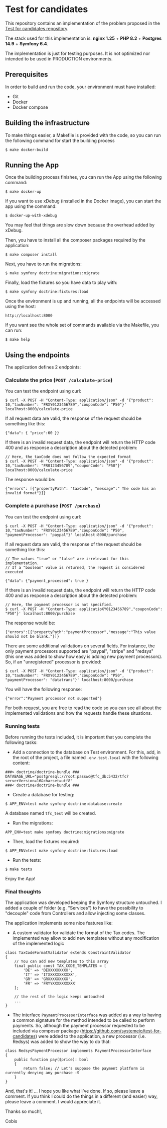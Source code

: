 # Test for candidates

This repository contains an implementation of the problem proposed in the [Test for candidates repository](https://github.com/systemeio/test-for-candidates).

The stack used for this implementation is:
**nginx 1.25** + **PHP 8.2** + **Postgres 14.9** + **Symfony 6.4**.

The implementation is just for testing purposes. It is not optimized nor intended to be used in PRODUCTION environments.

## Prerequisites

In order to build and run the code, your environment must have installed:

- Git
- Docker
- Docker compose

## Building the infrastructure

To make things easier, a Makefile is provided with the code, so you can run the following command for start the building process

```
$ make docker-build
```

## Running the App

Once the building process finishes, you can run the App using the following command:

```
$ make docker-up
```

If you want to use xDebug (installed in the Docker image), you can start the app using the command:

```
$ docker-up-with-xdebug
```

You may feel that things are slow down because the overhead added by xDebug.

Then, you have to install all the composer packages required by the application:

```
$ make composer install
```

Next, you have to run the migrations:

```
$ make symfony doctrine:migrations:migrate
```

Finally, load the fixtures so you have data to play with:

```
$ make symfony doctrine:fixtures:load
```

Once the environment is up and running, all the endpoints will be accessed using the host:

```
http://localhost:8000
```

If you want see the whole set of commands available via the Makefile, you can run:

```
$ make help
```

## Using the endpoints

The application defines 2 endpoints:

### Calculate the price (```POST /calculate-price```)

You can test the endpoint using curl:

```
$ curl -X POST -H "Content-Type: application/json" -d '{"product": 10,"taxNumber": "FRXY0123456789","couponCode": "P50"}' localhost:8000/calculate-price
```

If all request data are valid, the response of the request should be something like this:

```
{"data": { "price":60 }}
```

If there is an invalid request data, the endpoint will return the HTTP code 400 and as response a description about the detected problem:

```
// Here, the taxCode does not follow the expected format
$ curl -X POST -H "Content-Type: application/json" -d '{"product": 10,"taxNumber": "FR0123456789","couponCode": "P50"}' localhost:8000/calculate-price
```
The response would be:

```
{"errors": [{"propertyPath": "taxCode", "message":" The code has an invalid format"}]}
```

### Complete a purchase (```POST /purchase```)

You can test the endpoint using curl:

```
$ curl -X POST -H "Content-Type: application/json" -d '{"product": 10,"taxNumber": "FRXY0123456789","couponCode": "P50", "paymentProcessor": "paypal"}' localhost:8000/purchase
```

If all request data are valid, the response of the request should be something like this:

```
// The values "true" or "false" are irrelevant for this implementation.
// If a "boolean" value is returned, the request is considered executed

{"data": {"payment_processed": true }
```

If there is an invalid request data, the endpoint will return the HTTP code 400 and as response a description about the detected problem:

```
// Here, the payment processor is not specified.
$ curl -X POST -H "Content-Type: applicatioXY0123456789","couponCode": "P50"}' localhost:8000/purchase
```
The response would be:

```
{"errors":[{"propertyPath":"paymentProcessor","message":"This value should not be blank."}]}
```
There are some additional validations on several fields. For instance, the only payment processors supported are "paypal", "stripe" and "redsys" (this one was added to show how easy is adding new payment processors). So, if an "unregistered" processor is provided:

```
$ curl -X POST -H "Content-Type: application/json" -d '{"product": 10,"taxNumber": "FRXY0123456789","couponCode": "P50", "paymentProcessor": "datatrans"}' localhost:8000/purchase
```

You will have the following response:

```
{"error":"Payment processor not supported"}
```

For both request, you are free to read the code so you can see all about the implemented validations and how the requests handle these situations.

### Running tests

Before running the tests included, it is important that you complete the following tasks:

- Add a connection to the database on Test environment. For this, add, in the root of the project, a file named ```.env.test.local``` with the following content:

```
###> doctrine/doctrine-bundle ###
DATABASE_URL="postgresql://root:passwd@tfc_db:5432/tfc?serverVersion=16&charset=utf8"
###< doctrine/doctrine-bundle ###
```
- Create a database for testing:

```
$ APP_ENV=test make symfony doctrine:database:create
```
A database named ```tfc_test``` will be created.

- Run the migrations:

```
APP_ENV=test make symfony doctrine:migrations:migrate
```

- Then, load the fixtures required:

```
$ APP_ENV=test make symfony doctrine:fixtures:load
```

- Run the tests:

```
$ make tests
```

Enjoy the App!

### Final thoughts

The application was developed keeping the Symfony structure untouched. I added a couple of folder (e.g. "Services") to have the possibility to "decouple" code from Controllers and allow injecting some classes.

The application implements some nice features like:

- A custom validator for validate the format of the Tax codes. The implemented way allow to add new templates without any modification of the implemented logic
```
class TaxCodeFormatValidator extends ConstraintValidator
{
    // You can add new templates to this array
    final public const TAX_CODE_TEMPLATES = [
        'DE' => 'DEXXXXXXXXX',
        'IT' => 'ITXXXXXXXXXXX',
        'GR' => 'GRXXXXXXXXX',
        'FR' => 'FRYYXXXXXXXXXX'
    ];
    
    // the rest of the logic keeps untouched
    ...
}
```
- The interface ```PaymentProcessorInterface``` was added as a way to having a common signature for the method intended to be called to perform payments. So, although the payment processor requested to be included via composer package (https://github.com/systemeio/test-for-candidates) were added to the application, a new processor (i.e. Redsys) was added to show the way to do that:

```
class RedsysPaymentProcessor implements PaymentProcessorInterface
{
    public function pay($price): bool
    {
        return false; // Let's suppose the payment platform is currently denying any purchase :S
    }
}
```
And, that's it! ... I hope you like what I've done. If so, please leave a comment. If you think I could do the things in a different (and easier) way, please leave a comment. I would appreciate it.

Thanks so much!,

Cobis
